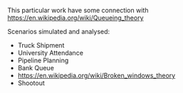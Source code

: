 This particular work have some connection with https://en.wikipedia.org/wiki/Queueing_theory

Scenarios simulated and analysed:

 - Truck Shipment 
 - University Attendance
 - Pipeline Planning
 - Bank Queue
 - https://en.wikipedia.org/wiki/Broken_windows_theory
 - Shootout

